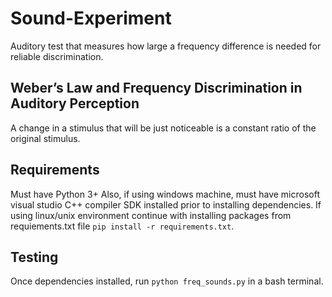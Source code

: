 # Sound-Experiment
Auditory test that measures how large a frequency difference is needed for reliable discrimination.

## Weber’s Law and Frequency Discrimination in Auditory Perception
A change in a stimulus that will be just noticeable is a constant ratio of the original stimulus.

## Requirements
Must have Python 3+
Also, if using windows machine, must have microsoft visual studio C++ compiler SDK installed prior to installing dependencies.
If using linux/unix environment continue with installing packages from requiements.txt file `pip install -r requirements.txt`.

## Testing
Once dependencies installed, run `python freq_sounds.py` in a bash terminal.
